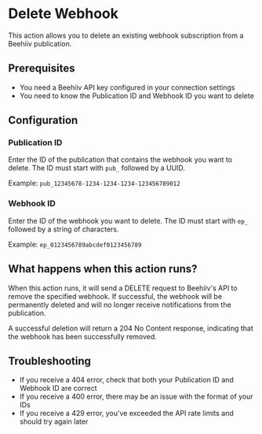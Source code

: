 # Delete Webhook

This action allows you to delete an existing webhook subscription from a Beehiiv publication.

## Prerequisites

- You need a Beehiiv API key configured in your connection settings
- You need to know the Publication ID and Webhook ID you want to delete

## Configuration

### Publication ID

Enter the ID of the publication that contains the webhook you want to delete. The ID must start with `pub_` followed by a UUID.

Example: `pub_12345678-1234-1234-1234-123456789012`

### Webhook ID

Enter the ID of the webhook you want to delete. The ID must start with `ep_` followed by a string of characters.

Example: `ep_0123456789abcdef0123456789`

## What happens when this action runs?

When this action runs, it will send a DELETE request to Beehiiv's API to remove the specified webhook. If successful, the webhook will be permanently deleted and will no longer receive notifications from the publication.

A successful deletion will return a 204 No Content response, indicating that the webhook has been successfully removed.

## Troubleshooting

- If you receive a 404 error, check that both your Publication ID and Webhook ID are correct
- If you receive a 400 error, there may be an issue with the format of your IDs
- If you receive a 429 error, you've exceeded the API rate limits and should try again later